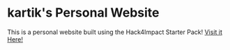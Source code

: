 # kartik's Personal Website
This is a personal website built using the Hack4Impact Starter Pack!
<You can add any description you want here.>
[Visit it Here!](https://qarteu.github.io/)